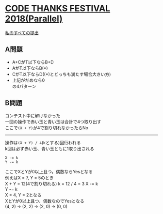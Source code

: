 # [CODE THANKS FESTIVAL 2018(Parallel)](https://beta.atcoder.jp/contests/code-thanks-festival-2018-open)  
[私のすべての提出](https://beta.atcoder.jp/contests/code-thanks-festival-2018-open/submissions?f.Task=&f.Language=&f.Status=&f.User=tokizo)  
  
## A問題  
- A+CがT以下ならB+D  
- AがT以下ならB(*)  
- CがT以下ならD((*)とどっちも満たす場合大きい方)  
- 上記がだめなら0  
の4パターン  
  
## B問題  
コンテスト中に解けなかった  
一回の操作で赤い玉と青い玉は合計で4つ取り出す  
ここで`(X + Y)`が4で割り切れなかったらNo  
  
---  
  
操作は`(X + Y) / 4`(kとする)回行われる  
k回は必ず赤い玉、青い玉ともに1取り出される  
  
```
X -= k  
Y -= k  
```
  
ここでXとYが0以上且つ，偶数ならYesとなる  
例えばX = 7, Y = 5のとき  
X + Y = 12(4で割り切れる)
k = 12 / 4 = 3
X -= k  
Y -= k  
X = 4, Y = 2となる  
XとYが0以上且つ、偶数なのでYesとなる  
(4, 2) -> (2, 2) -> (2, 0) -> (0, 0)  